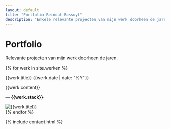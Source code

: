 ```yaml
---
layout: default
title: "Portfolio Reinout Bossuyt"
description: "Enkele relevante projecten van mijn werk doorheen de jaren. Ontdek de verschillende voorbeelden."
---
```


<h1>Portfolio</h1>

<p class="lead">Relevante projecten van mijn werk doorheen de jaren.</p>

<div class="werken">
{% for werk in site.werken %}
  <a id="{{werk.slug}}"></a>
  <div class="werk">
    <div class="werk--info">
      <p class="werk--naam">{{werk.title}} <span class="label">{{werk.date | date: "%Y"}}</span></p>
      {{werk.content}}
      <p>&mdash; <strong>{{werk.stack}}</strong></p>
    </div>
    <div class="werk--afbeelding">
      <img src="/assets/img/{{werk.image}}" alt="{{werk.titel}}">
    </div>
  </div>
{% endfor %}
</div>

{% include contact.html %}
